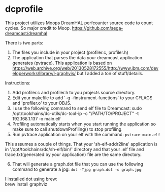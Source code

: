 # dcprofile

This project utilizes Moops DreamHAL perfcounter source code to count cycles.  So major credit to Moop.  https://github.com/sega-dreamcast/dreamhal

There is two parts:  
1. The files you include in your project (profiler.c, profiler.h)
2. The application that parses the data your dreamcast application generates (pvtrace).  This application is based on 
https://web.archive.org/web/20130528172555/http://www.ibm.com/developerworks/library/l-graphvis/ but I added a ton of stuff/details.


Instructions:
1. Add profiler.c and profiler.h to you projects source directory.
2. Edit your makefile to add '-g -finstrument-functions' to your CFLAGS and 'profiler.o' to your OBJS.
3. I use the following command to send elf file to Dreamcast:
  sudo /opt/toolchains/dc-utils/dc-tool-ip -c "/PATH/TO/PROJECT" -t 192.168.1.137 -x main.elf
4. Profiling automatically starts when you start running the application so make sure to call shutdownProfiling() to stop profiling.
5. Run pvtrace application on your elf with the command:
  ```pvtrace main.elf```

This assumes a couple of things.  That your 'sh-elf-addr2line' application is in '/opt/toolchains/dc/sh-elf/bin/' directory and that your 
.elf file and trace.txt(generated by your application) file are the same directory. 

6.  That will generate a graph.dot file that you can use the following command to generate a jpg:
  ```dot -Tjpg graph.dot -o graph.jpg```

I installed dot using brew:  
  brew install graphviz
